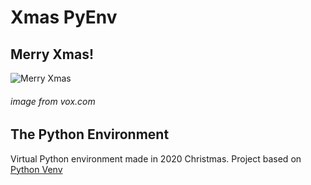 Xmas PyEnv
===

## Merry Xmas!
![Merry Xmas](https://cdn.vox-cdn.com/thumbor/qjNsxrlGQWTdm9mDNhekbSL1CdU=/0x0:2012x3004/1320x0/filters:focal(0x0:2012x3004):format(webp):no_upscale()/cdn.vox-cdn.com/uploads/chorus_asset/file/2548500/Santa_baby_Jesus_new.0.jpg)
###### image from vox.com

## The Python Environment
Virtual Python environment made in 2020 Christmas.
Project based on [Python Venv](https://docs.python.org/3/library/venv.html)
